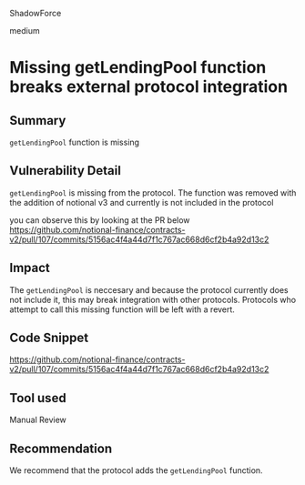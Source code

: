 ShadowForce

medium

# Missing getLendingPool function breaks external protocol integration

## Summary
`getLendingPool` function is missing
## Vulnerability Detail
`getLendingPool` is missing from the protocol. The function was removed with the addition of notional v3 and currently is not included in the protocol

you can observe this by looking at the PR below
https://github.com/notional-finance/contracts-v2/pull/107/commits/5156ac4f4a44d7f1c767ac668d6cf2b4a92d13c2

## Impact
The `getLendingPool` is neccesary and because the protocol currently does not include it, this may break integration with other protocols. Protocols who attempt to call this missing function will be left with a revert.
## Code Snippet
https://github.com/notional-finance/contracts-v2/pull/107/commits/5156ac4f4a44d7f1c767ac668d6cf2b4a92d13c2
## Tool used

Manual Review

## Recommendation
We recommend that the protocol adds the `getLendingPool` function.
